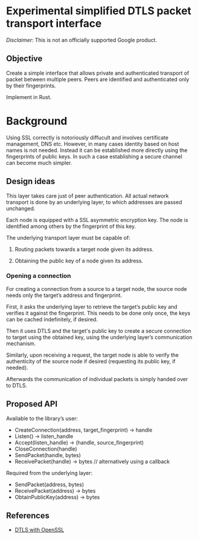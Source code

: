 # Experimental simplified DTLS packet transport interface

*Disclaimer:* This is not an officially supported Google product.

## Objective

Create a simple interface that allows private and authenticated transport of
packet between multiple peers. Peers are identified and authenticated only by
their fingerprints.

Implement in Rust.

# Background

Using SSL correctly is notoriously diffucult and involves certificate
management, DNS etc. However, in many cases identity based on host names is not
needed. Instead it can be established more directly using the fingerprints of
public keys. In such a case establishing a secure channel can become much
simpler.

## Design ideas

This layer takes care just of peer authentication. All actual network transport
is done by an underlying layer, to which addresses are passed unchanged.

Each node is equipped with a SSL asymmetric encryption key. The node is
identified among others by the fingerprint of this key.

The underlying transport layer must be capable of:

1. Routing packets towards a target node given its address.

2. Obtaining the public key of a node given its address.

### Opening a connection

For creating a connection from a source to a target node, the source node needs
only the target’s address and fingerprint.

First, it asks the underlying layer to retrieve the target’s public key and
verifies it against the fingerprint. This needs to be done only once, the keys
can be cached indefinitely, if desired.

Then it uses DTLS and the target's public key to create a secure connection to
target using the obtained key, using the underlying layer’s communication
mechanism.

Similarly, upon receiving a request, the target node is able to verify the
authenticity of the source node if desired (requesting its public key, if
needed).

Afterwards the communication of individual packets is simply handed over to
DTLS.

## Proposed API

Available to the library’s user:

- CreateConnection(address, target_fingerprint) -> handle
- Listen() -> listen_handle
- Accept(listen_handle) -> (handle, source_fingerprint)
- CloseConnection(handle)
- SendPacket(handle, bytes)
- ReceivePacket(handle) -> bytes  // alternatively using a callback

Required from the underlying layer:

- SendPacket(address, bytes)
- ReceivePacket(address) -> bytes
- ObtainPublicKey(address) -> bytes

## References

- [DTLS with OpenSSL](http://chris-wood.github.io/2016/05/06/OpenSSL-DTLS.html)
